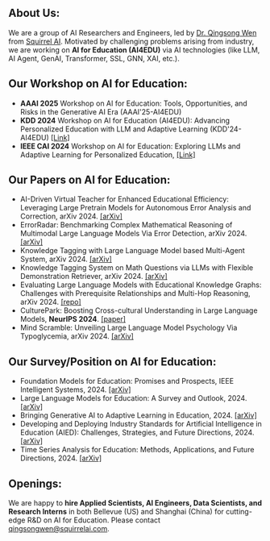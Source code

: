 ## About Us:
We are a group of AI Researchers and Engineers, led by [Dr. Qingsong Wen](https://sites.google.com/site/qingsongwen8/) from [Squirrel AI](https://squirrelai.com/). Motivated by challenging problems arising from industry, we are working on **AI for Education (AI4EDU)** via AI technologies (like LLM, AI Agent, GenAI, Transformer, SSL, GNN, XAI, etc.).

## Our Workshop on AI for Education:
- **AAAI 2025** Workshop on AI for Education: Tools, Opportunities, and Risks in the Generative AI Era (AAAI'25-AI4EDU) 
- **KDD 2024** Workshop on AI for Education (AI4EDU): Advancing Personalized Education with LLM and Adaptive Learning (KDD'24-AI4EDU) [[Link]](https://ai-for-edu.github.io/workshop_kdd2024.html)
- **IEEE CAI 2024** Workshop on AI for Education: Exploring LLMs and Adaptive Learning for Personalized Education, [[Link]](https://ai-for-edu.github.io/workshop_cai2024.html)

## Our Papers on AI for Education:

- AI-Driven Virtual Teacher for Enhanced Educational Efficiency: Leveraging Large Pretrain Models for Autonomous Error Analysis and Correction, arXiv 2024. [[arXiv]](https://arxiv.org/abs/2409.09403)
- ErrorRadar: Benchmarking Complex Mathematical Reasoning of Multimodal Large Language Models Via Error Detection, arXiv 2024.[[arXiv]](https://arxiv.org/abs/2410.04509)
- Knowledge Tagging with Large Language Model based Multi-Agent System, arXiv 2024. [[arXiv]](https://arxiv.org/abs/2409.08406)
- Knowledge Tagging System on Math Questions via LLMs with Flexible Demonstration Retriever, arXiv 2024. [[arXiv]](https://arxiv.org/abs/2406.13885)
- Evaluating Large Language Models with Educational Knowledge Graphs: Challenges with Prerequisite Relationships and Multi-Hop Reasoning, arXiv 2024. [[repo]](https://ai-for-edu.github.io/Evaluating-Large-Language-Models-with-Educational-Knowledge-Graphs-on-Prerequisite-Relationships/)
- CulturePark: Boosting Cross-cultural Understanding in Large Language Models, **NeurIPS 2024**. [[paper]](https://arxiv.org/abs/2405.15145)
- Mind Scramble: Unveiling Large Language Model Psychology Via Typoglycemia, arXiv 2024. [[arXiv]](https://arxiv.org/abs/2410.01677)


## Our Survey/Position on AI for Education:
- Foundation Models for Education: Promises and Prospects, IEEE Intelligent Systems, 2024. [[arXiv]](https://arxiv.org/abs/2405.10959)
- Large Language Models for Education: A Survey and Outlook, 2024. [[arXiv]](https://arxiv.org/abs/2403.18105)
- Bringing Generative AI to Adaptive Learning in Education, 2024. [[arXiv]](https://arxiv.org/abs/2402.14601)
- Developing and Deploying Industry Standards for Artificial Intelligence in Education (AIED): Challenges, Strategies, and Future Directions, 2024. [[arXiv]](https://arxiv.org/abs/2403.14689)
- Time Series Analysis for Education: Methods, Applications, and Future Directions, 2024. [[arXiv]](https://arxiv.org/abs/2408.13960)


## Openings:
We are happy to **hire Applied Scientists, AI Engineers, Data Scientists, and Research Interns** in both Bellevue (US) and Shanghai (China) for cutting-edge R&D on AI for Education. Please contact qingsongwen@squirrelai.com.
